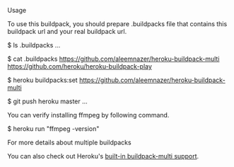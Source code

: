 Usage

To use this buildpack, you should prepare .buildpacks file that contains this buildpack url and your real buildpack url.

$ ls
.buildpacks
...

$ cat .buildpacks
https://github.com/aleemnazer/heroku-buildpack-multi
https://github.com/heroku/heroku-buildpack-play

$ heroku buildpacks:set https://github.com/aleemnazer/heroku-buildpack-multi

$ git push heroku master
...

You can verify installing ffmpeg by following command.

$ heroku run "ffmpeg -version"


For more details about multiple buildpacks

You can also check out Heroku's [built-in buildpack-multi support](https://devcenter.heroku.com/articles/using-multiple-buildpacks-for-an-app).